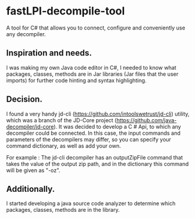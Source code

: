 # fastLPI-decompile-tool
A tool for C# that allows you to connect, configure and conveniently use any decompiler.

## Inspiration and needs.
I was making my own Java code editor in C#, I needed to know what packages, classes, methods are in Jar libraries (Jar files that the user imports) for further code hinting and syntax highlighting.

## Decision.
I found a very handy jd-cli (https://github.com/intoolswetrust/jd-cli) utility, which was a branch of the JD-Core project (https://github.com/java-decompiler/jd-core). It was decided to develop a C # Api, to which any decompiler could be connected. In this case, the input commands and parameters of the decompilers may differ, so you can specify your command dictionary, as well as add your own.

For example :
The jd-cli decompiler has an outputZipFile command that takes the value of the output zip path, and in the dictionary this command will be given as "-oz".

## Additionally.
I started developing a java source code analyzer to determine which packages, classes, methods are in the library.
